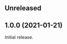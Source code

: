 <!-- Learn how to maintain this file at https://github.com/WordPress/gutenberg/tree/HEAD/packages#maintaining-changelogs. -->

## Unreleased

## 1.0.0 (2021-01-21)

Initial release.
